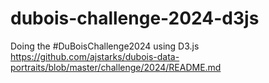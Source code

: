 # dubois-challenge-2024-d3js
Doing the #DuBoisChallenge2024 using D3.js https://github.com/ajstarks/dubois-data-portraits/blob/master/challenge/2024/README.md
